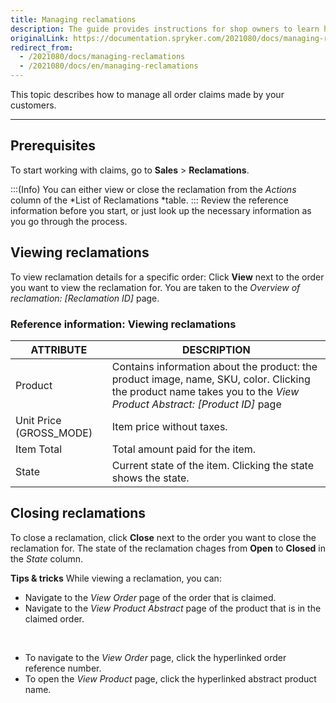 ```yaml
---
title: Managing reclamations
description: The guide provides instructions for shop owners to learn how to handle all order claims made by their customers and make refunds if needed in the Back Office.
originalLink: https://documentation.spryker.com/2021080/docs/managing-reclamations
redirect_from:
  - /2021080/docs/managing-reclamations
  - /2021080/docs/en/managing-reclamations
---
```


This topic describes how to manage all order claims made by your customers. 

---

## Prerequisites

To start working with claims, go to **Sales** > **Reclamations**.

:::(Info)
You can either view or close the reclamation from the _Actions_ column of the *List of Reclamations *table.
:::
Review the reference information before you start, or just look up the necessary information as you go through the process.

## Viewing reclamations

To view reclamation details for a specific order:
Click **View** next to the order you want to view the reclamation for. You are taken to the *Overview of reclamation: [Reclamation ID]* page.

### Reference information: Viewing reclamations

| ATTRIBUTE | DESCRIPTION |
|-|-|
| Product | Contains information about the product: the product image, name, SKU, color. Clicking the product name takes you to the *View Product Abstract: [Product ID]* page |
| Unit Price (GROSS_MODE) | Item price without taxes. |
| Item Total |Total amount paid for the item.|
| State | Current state of the item. Clicking the state shows the state. |

## Closing reclamations

To close a reclamation, click **Close** next to the order you want to close the reclamation for. 
The state of the reclamation chages from **Open** to **Closed** in the _State_ column.

**Tips & tricks**
While viewing a reclamation, you can:
* Navigate to the *View Order* page of the order that is claimed.
* Navigate to the *View Product Abstract* page of the product that is in the claimed order.
</br>

* To navigate to the *View Order* page, click the hyperlinked order reference number.
* To open the *View Product* page, click the hyperlinked abstract product name.
